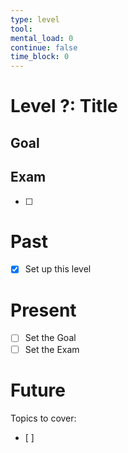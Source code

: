 ```yaml
---
type: level
tool: 
mental_load: 0
continue: false
time_block: 0
---
```

# Level ?: Title
## Goal


## Exam
- [ ] 

# Past
- [x] Set up this level


# Present
- [ ] Set the Goal
- [ ] Set the Exam

# Future
Topics to cover:
- [ ] 
